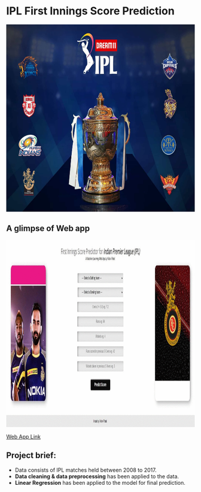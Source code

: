 # IPL First Innings Score Prediction

<img src="https://github.com/vishvpatel-97/IPL_Score_prediction/blob/master/static/IPL.webp" width=600, height=500>

## A glimpse of Web app

<img src="https://github.com/vishvpatel-97/IPL_Score_prediction/blob/master/static/IPL%20(3).gif" width=600, height=500>

[Web App Link](https://vishviplscoreprediction.herokuapp.com/)

## Project brief:

- Data consists of IPL matches held between 2008 to 2017.
- **Data cleaning & data preprocessing** has been applied to the data.
- **Linear Regression** has been applied to the model for final prediction.


